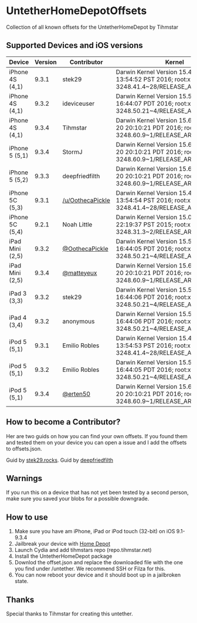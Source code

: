# UntetherHomeDepotOffsets
Collection of all known offsets for the UntetherHomeDepot by Tihmstar

## Supported Devices and iOS versions

| Device | Version | Contributor | Kernel |
|---------|----------|----------|----------|
| iPhone 4S (4,1) | 9.3.1 | stek29 | Darwin Kernel Version 15.4.0: Fri Feb 19 13:54:52 PST 2016; root:xnu-3248.41.4~28/RELEASE_ARM_S5L8940X
| iPhone 4S (4,1) | 9.3.2 | ideviceuser | Darwin Kernel Version 15.5.0: Mon Apr 18 16:44:07 PDT 2016; root:xnu-3248.50.21~4/RELEASE_ARM_S5L8940X
| iPhone 4S (4,1) | 9.3.4 | Tihmstar | Darwin Kernel Version 15.6.0: Mon Jun 20 20:10:21 PDT 2016; root:xnu-3248.60.9~1/RELEASE_ARM_S5L8940X
| iPhone 5 (5,1) | 9.3.4 | StormJ | Darwin Kernel Version 15.6.0: Mon Jun 20 20:10:21 PDT 2016; root:xnu-3248.60.9~1/RELEASE_ARM_S5L8950X
| iPhone 5 (5,2) | 9.3.3 | deepfriedfilth | Darwin Kernel Version 15.6.0: Mon Jun 20 20:10:21 PDT 2016; root:xnu-3248.60.9~1/RELEASE_ARM_S5L8950X
| iPhone 5C (5,3) | 9.3.1 | [/u/OothecaPickle](https://www.reddit.com/r/jailbreak/comments/6vgrol/help_i_have/dm091hm/) | Darwin Kernel Version 15.4.0: Fri Feb 19 13:54:54 PST 2016; root:xnu-3248.41.4~28/RELEASE_ARM_S5L8950X
| iPhone 5C (5,4) | 9.2.1 | Noah Little | Darwin Kernel Version 15.0.0: Wed Dec 9 22:19:37 PST 2015; root:xnu-3248.31.3~2/RELEASE_ARM_S5L8950X
| iPad Mini (2,5) | 9.3.2 | [@OothecaPickle](https://twitter.com/OothecaPickle/status/900121250705494016) | Darwin Kernel Version 15.5.0: Mon Apr 18 16:44:05 PDT 2016; root:xnu-3248.50.21~4/RELEASE_ARM_S5L8942X
| iPad Mini (2,5) | 9.3.4 | [@matteyeux](https://twitter.com/matteyeux) | Darwin Kernel Version 15.6.0: Mon Jun 20 20:10:21 PDT 2016; root:xnu-3248.60.9~1/RELEASE_ARM_S5L8942X
| iPad 3 (3,3) | 9.3.2 | stek29 | Darwin Kernel Version 15.5.0: Mon Apr 18 16:44:06 PDT 2016; root:xnu-3248.50.21~4/RELEASE_ARM_S5L8945X
| iPad 4 (3,4) | 9.3.2 | anonymous | Darwin Kernel Version 15.5.0: Mon Apr 18 16:44:06 PDT 2016; root:xnu-3248.50.21~4/RELEASE_ARM_S5L8955X
| iPod 5 (5,1) | 9.3.1 | Emilio Robles | Darwin Kernel Version 15.4.0: Fri Feb 19 13:54:53 PST 2016; root:xnu-3248.41.4~28/RELEASE_ARM_S5L8942X
| iPod 5 (5,1) | 9.3.2 | Emilio Robles | Darwin Kernel Version 15.5.0: Mon Apr 18 16:44:05 PDT 2016; root:xnu-3248.50.21~4/RELEASE_ARM_S5L8942X
| iPod 5 (5,1) | 9.3.4 | [@erten50](https://twitter.com/erten50) | Darwin Kernel Version 15.6.0: Mon Jun 20 20:10:21 PDT 2016; root:xnu-3248.60.9~1/RELEASE_ARM_S5L8942X


## How to become a Contributor?

Her are two guids on how you can find your own offsets.
If you found them and tested them on your device you can open a issue and I add the offsets to offsets.json.

Guid by [stek29.rocks](https://stek29.rocks/2017/08/23/untether.html).
Guid by [deepfriedfilth](https://gist.github.com/deepfriedfilth/4cac9831ff0e112b037901bd2883ce10)

## Warnings
If you run this on a device that has not yet been tested by a second person, make sure you saved your blobs for a possible downgrade.

## How to use
1. Make sure you have am iPhone, iPad or iPod touch (32-bit) on iOS 9.1-9.3.4
2. Jailbreak your device with [Home Depot](http://wall.supplies/)
3. Launch Cydia and add tihmstars repo (repo.tihmstar.net)
4. Install the UntetherHomeDepot package
5. Downlod the offset.json and replace the downloaded file with the one you find under /untether. We recommend SSH or Filza for this.
6. You can now reboot your device and it should boot up in a jailbroken state.

## Thanks
Special thanks to Tihmstar for creating this untether.
